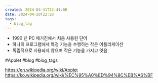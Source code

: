 ```yaml
---
created: 2024-03-31T22:41:00
date: 2024-04-20T22:20
tags:
  - blog_tag
---
```

- 1990 년 PC 매거진에서 처음 사용된 단어
- 하나의 프로그램에서 특정 기능을 수행하는 작은 어플리케이션
- 독립적으로 사용되지 않으며 작은 기능을 가지고 잇음

#Applet
#blog 
#blog_tags


https://en.wikipedia.org/wiki/Applet
https://ko.wikipedia.org/wiki/%EC%95%A0%ED%94%8C%EB%A6%BF